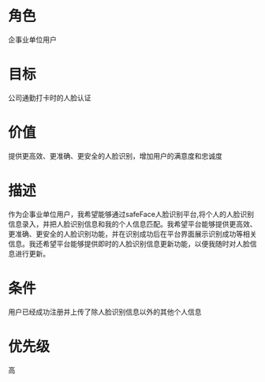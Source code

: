 # 角色

企事业单位用户

# 目标

公司通勤打卡时的人脸认证

# 价值

提供更高效、更准确、更安全的人脸识别，增加用户的满意度和忠诚度

# 描述

作为企事业单位用户，我希望能够通过safeFace人脸识别平台,将个人的人脸识别信息录入，并把人脸识别信息和我的个人信息匹配。我希望平台能够提供更高效、更准确、更安全的人脸识别功能，并在识别成功后在平台界面展示识别成功等相关信息。我还希望平台能够提供即时的人脸识别信息更新功能，以便我随时对人脸信息进行更新。

# 条件

用户已经成功注册并上传了除人脸识别信息以外的其他个人信息

# 优先级

高